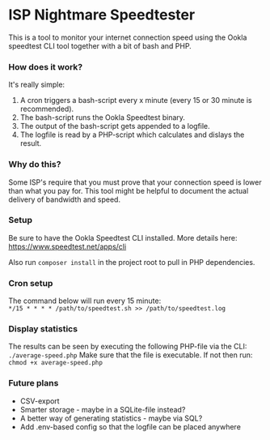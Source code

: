 # ISP Nightmare Speedtester
This is a tool to monitor your internet connection speed using the Ookla speedtest CLI tool together with a bit of bash and PHP.

### How does it work?
It's really simple:
1. A cron triggers a bash-script every x minute (every 15 or 30 minute is recommended).
2. The bash-script runs the Ookla Speedtest binary.
3. The output of the bash-script gets appended to a logfile.
4. The logfile is read by a PHP-script which calculates and dislays the result.

### Why do this?
Some ISP's require that you must prove that your connection speed is lower than what you pay for. This tool might be helpful to document the actual delivery of bandwidth and speed.  

### Setup
Be sure to have the Ookla Speedtest CLI installed. More details here: https://www.speedtest.net/apps/cli

Also run ```composer install``` in the project root to pull in PHP dependencies.

### Cron setup
The command below will run every 15 minute:<br>
```*/15 * * * * /path/to/speedtest.sh >> /path/to/speedtest.log```

### Display statistics
The results can be seen by executing the following PHP-file via the CLI:
```./average-speed.php```
Make sure that the file is executable. If not then run:
```chmod +x average-speed.php```

### Future plans
- CSV-export
- Smarter storage - maybe in a SQLite-file instead?
- A better way of generating statistics - maybe via SQL?
- Add .env-based config so that the logfile can be placed anywhere
